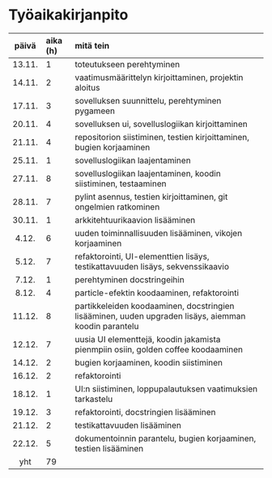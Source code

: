 # Työaikakirjanpito
| päivä | aika (h) | mitä tein  |
| :----:|:-----| :-----|
| 13.11. | 1    | toteutukseen perehtyminen |
| 14.11. | 2    | vaatimusmäärittelyn kirjoittaminen, projektin aloitus |
| 17.11. | 3    | sovelluksen suunnittelu, perehtyminen pygameen |
| 20.11. | 4    | sovelluksen ui, sovelluslogiikan kirjoittaminen |
| 21.11. | 4    | repositorion siistiminen, testien kirjoittaminen, bugien korjaaminen |
| 25.11. | 1    | sovelluslogiikan laajentaminen |
| 27.11. | 8    | sovelluslogiikan laajentaminen, koodin siistiminen, testaaminen |
| 28.11. | 7    | pylint asennus, testien kirjoittaminen, git ongelmien ratkominen |
| 30.11. | 1    | arkkitehtuurikaavion lisääminen|
| 4.12. | 6    | uuden toiminnallisuuden lisääminen, vikojen korjaaminen|
| 5.12. | 7    | refaktorointi, UI-elementtien lisäys, testikattavuuden lisäys, sekvenssikaavio|
| 7.12. | 1    | perehtyminen docstringeihin |
| 8.12. | 4    | particle-efektin koodaaminen, refaktorointi |
| 11.12. | 8   | partikkeleiden koodaaminen, docstringien lisääminen, uuden upgraden lisäys, aiemman koodin parantelu |
| 12.12. | 7    | uusia UI elementtejä, koodin jakamista pienmpiin osiin, golden coffee koodaaminen |
| 14.12. | 2    | bugien korjaaminen, koodin siistiminen |
| 16.12. | 2    | refaktorointi |
| 18.12. | 1    | UI:n siistiminen, loppupalautuksen vaatimuksien tarkastelu |
| 19.12. | 3    | refaktorointi, docstringien lisääminen |
| 21.12. | 2    | testikattavuuden lisääminen |
| 22.12. | 5    | dokumentoinnin parantelu, bugien korjaaminen, testien lisääminen |
| yht | 79   | 
